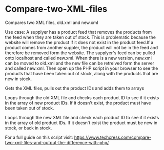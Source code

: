 # Compare-two-XML-files

Compares two XML files, old.xml and new.xml

Use case: A supplyer has a product feed that removes the products from the feed when they are taken out of stock. This is problematic because the website will remove the product if it does not exist in the product feed.If a product comes from another suppler, the product will not be in the feed and therefore be removed form the website. The supplyer's feed can be pulled onto localhost and called new.xml. When there is a new version, new.xml can be moved to old.xml and the new file can be retreived form the server and called new.xml. Then open up the PHP script in your browser to see the products that have been taken out of stock, along with the products that are new in stock. 

Gets the XML files, pulls out the product IDs and adds them to arrays

Loops through the old XML file and checks each product ID to see if it exists in the array of new product IDs. If it doesn't exist, the product must have been taken out of stock.

Loops through the new XML file and check each product ID to see if it exists in the array of old product IDs. If it doesn't exist the product must be new in stock, or back in stock. 

For a full guide on this script visit: https://www.techcress.com/compare-two-xml-files-and-output-the-difference-with-php/
